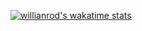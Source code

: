 [![willianrod's wakatime stats](https://github-readme-stats.vercel.app/api/wakatime?username=paulocamargojr)](https://github.com/paulocamargojr/github-readme-stats)
